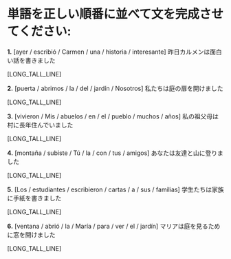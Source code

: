 # 単語を正しい順番に並べて文を完成させてください:

**1.** [ayer / escribió / Carmen / una / historia / interesante]
昨日カルメンは面白い話を書きました

[LONG_TALL_LINE]

**2.** [puerta / abrimos / la / del / jardín / Nosotros]
私たちは庭の扉を開けました

[LONG_TALL_LINE]

**3.** [vivieron / Mis / abuelos / en / el / pueblo / muchos / años]
私の祖父母は村に長年住んでいました

[LONG_TALL_LINE]

**4.** [montaña / subiste / Tú / la / con / tus / amigos]
あなたは友達と山に登りました

[LONG_TALL_LINE]

**5.** [Los / estudiantes / escribieron / cartas / a / sus / familias]
学生たちは家族に手紙を書きました

[LONG_TALL_LINE]

**6.** [ventana / abrió / la / María / para / ver / el / jardín]
マリアは庭を見るために窓を開けました

[LONG_TALL_LINE]